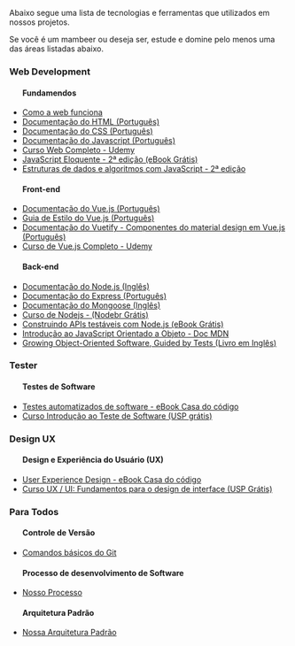 <link href="/css/style.css" rel="stylesheet">

<p>Abaixo segue uma lista de tecnologias e ferramentas que utilizados em nossos projetos.</p>
<p>Se você é um mambeer ou deseja ser, estude e domine pelo menos uma das áreas listadas abaixo.</p>
<h3>Web Development</h3>
<ul>
  <h4>Fundamendos</h4>
  <li>
    <a href="https://developer.mozilla.org/pt-BR/docs/Aprender/Getting_started_with_the_web/Como_a_Web_funciona"> Como a web funciona </a>
  </li>
  <li>
    <a href="https://developer.mozilla.org/pt-BR/docs/Web/HTML" target="_blank">
    Documentação do HTML (Português)
 </a>
  </li>
    <li>
    <a href="https://developer.mozilla.org/pt-BR/docs/Web/CSS" target="_blank">
    Documentação do CSS (Português)
 </a>
  </li>
    <li>
    <a href="https://developer.mozilla.org/pt-BR/docs/Web/JavaScript/Guide" target="_blank">
    Documentação do Javascript (Português)
 </a>
  </li>
    <li>
    <a href="https://www.udemy.com/curso-web/" target="_blank">
    Curso Web Completo - Udemy </a>
  </li>
    <li>
    <a href="https://github.com/braziljs/eloquente-javascript" target="_blank">
    JavaScript Eloquente - 2ª edição (eBook Grátis)
 </a>
  </li>
  <li>
    <a href="https://novatec.com.br/livros/estruturas-de-dados-algoritmos-em-javascript-2ed/" target="_blank">
    Estruturas de dados e algoritmos com JavaScript - 2ª edição </a>
  </li>
</ul>
<ul>
  <h4>Front-end</h4>
  <li>
    <a href="https://br.vuejs.org/v2/guide/" target="_blank">
    Documentação do Vue.js (Português)
 </a>
  </li>
     <li>
    <a href="https://br.vuejs.org/v2/style-guide/index.html" target="_blank"> Guia de Estilo do Vue.js (Português)</a>
  </li>
     <li>
    <a href="https://vuetifyjs.com/pt-BR/" target="_blank">
    Documentação do Vuetify - Componentes do material design em Vue.js  (Português) </a>
  </li>
  <li>
    <a href=" https://www.udemy.com/vue-js-completo/" target="_blank"> 
    Curso de Vue.js Completo - Udemy </a>
    </li>
</ul>
<ul>
  <h4>Back-end</h4>
     <li>
    <a href="https://nodejs.org/en/docs/" target="_blank"> 
    Documentação do Node.js (Inglês) 
    </a>
  </li>
     <li>
    <a href="https://expressjs.com/pt-br/" target="_blank"> 
    Documentação do Express (Português)
     </a>
  </li>
  <li>
    <a href="https://mongoosejs.com/docs/guide.html">
      Documentação do Mongoose (Inglês)
    </a>
  </li>
  <li>
    <a href="https://cursos.nodebr.org/" target="_blank"> Curso de Nodejs - (Nodebr Grátis) </a>
  </li>
  <li>
    <a href="https://leanpub.com/construindo-apis-testaveis-com-nodejs/" target="_blank">Construindo APIs testáveis com Node.js (eBook Grátis) </a>
  </li>
      <li>
    <a href="https://developer.mozilla.org/pt-BR/docs/Web/JavaScript/Introduction_to_Object-Oriented_JavaScript" target="_blank"> 
    Introdução ao JavaScript Orientado a Objeto - Doc MDN
    </a>
  </li>
  <li>
    <a href="https://www.amazon.com.br/dp/B002TIOYVW/" target="_blank"> Growing Object-Oriented Software, Guided by Tests (Livro em Inglês)
    </a>
  </li>
</ul>


<h3>Tester</h3>
<ul>
  <h4>Testes de Software</h4>
     <li>
    <a href="https://www.casadocodigo.com.br/products/livro-testes-de-software" target="_blank"> Testes automatizados de software - eBook Casa do código </a>
  </li>
  <li>
    <a href="https://www.coursera.org/learn/intro-teste-de-software" target="_blank"> Curso Introdução ao Teste de Software (USP grátis)
    </a>
  </li>
</ul>



<h3>Design UX</h3>
<ul>
  <h4>Design e Experiência do Usuário (UX)</h4>
 <li>
    <a href="https://www.casadocodigo.com.br/products/livro-ux-produtos-digitais" target="_blank"> User Experience Design - eBook Casa do código</a>
  </li>
   <li>
    <a href="https://www.coursera.org/learn/ux-ui-design-de-interface" target="_blank"> 
    Curso UX / UI: Fundamentos para o design de interface (USP Grátis)
    </a>
  </li>
</ul>


<h3>Para Todos</h3>
<ul>
  <h4>Controle de Versão</h4>
  <li>
    <a href="https://gist.github.com/jesielviana/79b444d60933248e649d45e4ebbf0fb5" target="_blank"> 
    Comandos básicos do Git</a>
  </li>
  <h4>Processo de desenvolvimento de Software</h4>
    <li>
    <a href="https://gist.github.com/jesielviana/79b444d60933248e649d45e4ebbf0fb5" target="_blank"> Nosso Processo </a>
  </li>
    <h4>Arquitetura Padrão</h4>
    <li>
    <a href="https://gist.github.com/jesielviana/79b444d60933248e649d45e4ebbf0fb5" target="_blank"> Nossa Arquitetura Padrão </a>
  </li>
</ul>



